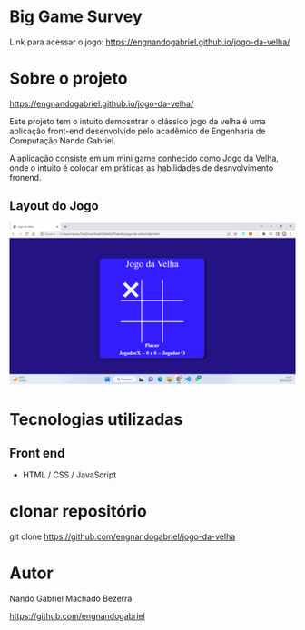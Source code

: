 # Big Game Survey 
Link para acessar o jogo: https://engnandogabriel.github.io/jogo-da-velha/

# Sobre o projeto

 https://engnandogabriel.github.io/jogo-da-velha/

Este projeto tem o intuito demosntrar o clássico jogo da velha é uma aplicação front-end desenvolvido pelo acadêmico de Engenharia de Computação Nando Gabriel.

A aplicação consiste em um mini game conhecido como Jogo da Velha, onde o intuito é colocar em práticas as habilidades de desnvolvimento fronend.

## Layout do Jogo
![Tela Principal](https://github.com/engnandogabriel/jogo-da-velha/blob/master/tela-inical.png)


# Tecnologias utilizadas
## Front end
- HTML / CSS / JavaScript

# clonar repositório
git clone https://github.com/engnandogabriel/jogo-da-velha


# Autor

Nando Gabriel Machado Bezerra

https://github.com/engnandogabriel

